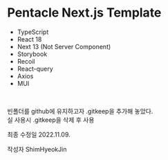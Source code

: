 # Pentacle Next.js Template

- TypeScript
- React 18
- Next 13 (Not Server Component)
- Storybook
- Recoil
- React-query
- Axios
- MUI

<br/>

빈폴더를 github에 유지하고자 .gitkeep을 추가해 놓았다.  
실 사용시 .gitkeep을 삭제 후 사용

최종 수정일 2022.11.09.  

작성자 ShimHyeokJin

